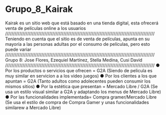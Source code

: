 # Grupo_8_Kairak

Kairak es un sitio web que está basado en una tienda digital, esta ofrecerá venta de películas online a los usuarios
///////////////////////////////////////////////////////////////////////////////////////////////
Teniendo en cuenta que el sitio es de venta de películas, apunta en su mayoría a las personas adultas por el consumo de películas, pero esto puede variar 
///////////////////////////////////////////////////////////////////////////////////////////////
Grupo 8: Jose Flores, Ezequiel Martínez, Stella Medina, Cusi David
///////////////////////////////////////////////////////////////////////////////////////////////
● Por los productos o servicios que ofrecen = G2A (Siendo de pelicula es muy similar en servicion a a los video juegos)
● Por los clientes a los que apuntan = G2A (Tanto adultos como adolecentes pueden consumir los mismos sitios)
● Por la estética que presentan = Mercado Libre /  G2A (Se usa un estilo visual similar a G2A y adaptando los menus de Mercado Libre)
● Por las funcionalidades implementada= Compra gramer/Mercado Libre (Se usa el estilo de compra de Compra Gamer y unas funcionalidades similarew a Mercado Libre)
